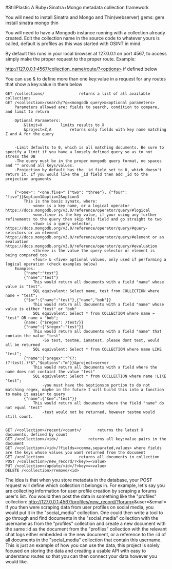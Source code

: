 #StillPlastic
A Ruby+Sinatra+Mongo metadata collection framework



You will need to install Sinatra and Mongo and Thin(webserver) gems: gem install sinatra mongo thin

You will need to have a Mongodb instance running with a collection already created. Edit the collection name in the source code to whatever yours is called, default is profiles as this was started with OSINT in mind.

By default this runs in your local browser at 127.0.0.1 on port 4567, to access simply make the proper request to the proper route. Example:

http://127.0.0.1:4567/collection_name/route/?<options> if defined below

You can use & to define more than one key:value in a request for any routes that show a key:value in them below

	GET /collections/				returns a list of all available collections
	GET /<collection>/search/?q=<mongodb query>&<optional parameters>
		Parameters allowed are: fields to search, condition to compare, and limit to return 
			
		Optional Parameters:
			&limit=X		limits results to X
			&project=Z,A		returns only fields with key name matching Z and A for the query
			

		-Limit defaults to 0, which is all matching documents. Be sure to specify a limit if you have a loosely defined query so as to not stress the DB
		-The query must be in the proper mongodb query format, no spaces and "" around all keys/values.
		-Projection by default has the _id field set to 0, which doesn't return it. If you would like the _id field then add _id to the projection arguments
		
	
		{"<one>": "<one.five>" {"two": "three"}, {"four": "five"}}&option1&option2&option3
			This is the basic synatx, where:
				<one> is a key name, or a logical operator https://docs.mongodb.org/v3.0/reference/operator/query/#logical
				<one.five> is the key value, if your using any further refinements to the query then skip this field and go straight to two
				<two> is a query selector, https://docs.mongodb.org/v3.0/reference/operator/query/#query-selectors or an element https://docs.mongodb.org/v3.0/reference/operator/query/#element or an evaluation https://docs.mongodb.org/v3.0/reference/operator/query/#evaluation
				<three> is the value the query selector or element is being compared too
				<four> & <five> optional values, only used if performing a logical operation (check examples below)
		Examples:
			{"name":"test"}
			{"name":"test"}
				This would return all documents with a field "name" whose value is "test". 
				SQL equivalent: Select name, test from COLLECTION where name = "test";
			{"$or":{"name":"test"},{"name","bob"}}
				This would return all documents with a field "name" whose value is either "test" or "bob"
				SQL equivalent: Select * from COLLECTION where name = "test" OR name = "bob";
			{name: {"$regex": /test/}}
			{"name":{"$regex":"test"}}
				This would return all documents with a field "name" that contain the value "test"
					-So test, testme, iamatest, please dont test, would all be returned
				SQL equivalent: Select * from COLLECTION where name LIKE "test";
			{"name":{"$regex":"^(?:(?!test).)*$","$options":"m"}}&project=server
				This would return all documents with a field where the name does not containt the value "test"
				SQL equivalent: Select * from COCLLECTION where name !LIKE "test";
					-you must have the $options:m portion to do not matching regex, maybe in the future I will build this into a function to make it easier to query
			{"name":{"$ne":"test"}}
				This would return all documents where the field "name" do not equal "test"
					-test would not be returned, however testme would still count.


	GET /<collection>/recent/<count>/		returns the latest X documents, defined by count 
	GET /<collection>/<id>/ 			returns all key:value pairs in the document
	GET /<collection>/<id>/?fields=<comma,separated,values> where fields are the keys whose values you want returned from the document
	GET /<collection>				returns all documents in collection
	POST /<collection>/new_record/?<key>=<value>
	PUT /<collection>/update/<id>/?<key>=<value>
	DELETE /<collection>/remove/<id>


The idea is that when you store metadata in the database, your POST request will define which collection it belongs in. For example, let's say you are collecting information for user profile creation by scraping a forums user's list. You would then post the data in something like the "profiles" collection: http://127.0.0.1:4567/profiles/new_record/?forum=<value>&user=<value>&email=<value>
If you then were scraping data from user profiles on social media, you would put it in the "social_media" collection. One could then write a tool to go through and find documents in the "social_media" collection with the username as from the "profiles" collection and create a new document with the same :id as the document from the "profiles" collection with the relevant chat logs either embedded in the new document, or a reference to the :id of all documents in the "social_media" collection that contain this username. This is just an example of how you can use the data, this project is solely focused on storing the data and creating a usable API with easy to understand routes so that you can then connect your data however you would like.
